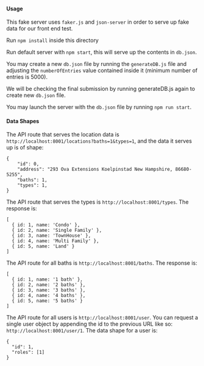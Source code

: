 #### Usage
This fake server uses `faker.js` and `json-server` in order to serve up fake data for our front end test.

Run `npm install` inside this directory

Run default server with `npm start`, this will serve up the contents in `db.json`.

You may create a new `db.json` file by running the `generateDB.js` file and adjusting the `numberOfEntries` value contained inside it (minimum number of entries is 5000).

We will be checking the final submission by running generateDB.js again to create new `db.json` file.

You may launch the server with the `db.json` file by running `npm run start`.

#### Data Shapes

The API route that serves the location data is `http://localhost:8001/locations?baths=1&types=1`, and the data it serves up is of shape:
```
{
    "id": 0,
    "address": "293 Ova Extensions Koelpinstad New Hampshire, 86680-5255",
    "baths": 1,
    "types": 1,
}
```

The API route that serves the types is `http://localhost:8001/types`.  The response is:
```
[
  { id: 1, name: 'Condo' }, 
  { id: 2, name: 'Single Family' }, 
  { id: 3, name: 'TownHouse' },
  { id: 4, name: 'Multi Family' },
  { id: 5, name: 'Land' }
]
```

The API route for all baths is `http://localhost:8001/baths`.  The response is:
```
[
  { id: 1, name: '1 bath' }, 
  { id: 2, name: '2 baths' }, 
  { id: 3, name: '3 baths' },
  { id: 4, name: '4 baths' },
  { id: 5, name: '5 baths' }
]
```

The API route for all users is `http://localhost:8001/user`.  You can request a single user object by appending the id to the previous URL like so: `http://localhost:8001/user/1`.  The data shape for a user is:
```
{
  "id": 1,
  "roles": [1]
}
```
